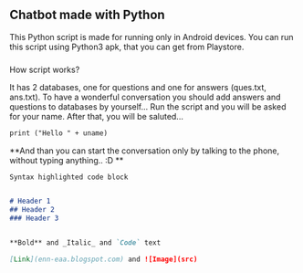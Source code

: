 ## Chatbot made with Python

This Python script is made for running only in Android devices. You can run this script using Python3 apk, that you can get from Playstore.

### 
How script works? 

It has 2 databases, one for questions and one for answers (ques.txt, ans.txt). 
To have a wonderful conversation you should add answers and questions to databases by yourself... 
Run the script and you will be asked for your name.
After that, you will be saluted... 

```markdown
print ("Hello " + uname)
```

**And than you can start the conversation only by talking to the phone, without typing anything.. :D  **

```markdown
Syntax highlighted code block


# Header 1
## Header 2
### Header 3


**Bold** and _Italic_ and `Code` text

[Link](enn-eaa.blogspot.com) and ![Image](src)
```
